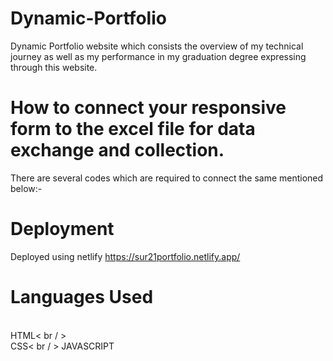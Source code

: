 # Dynamic-Portfolio
Dynamic Portfolio website which consists the overview of my technical journey as well as my performance in my graduation degree expressing through this website.

# How to connect your responsive form to the excel file for data exchange and collection.
 There are several codes which are required to connect the same mentioned below:-


 
 <script>
    const scriptURL = '<URL>'
    const form = document.forms['submit-to-google-sheet']
  
    form.addEventListener('submit', e => {
      e.preventDefault()
      fetch(scriptURL, { method: 'POST', body: new FormData(form)})
        .then(response => console.log('Success!', response))
        .catch(error => console.error('Error!', error.message))
    })
  </script>
# Deployment
Deployed using netlify  https://sur21portfolio.netlify.app/

# Languages Used
<br> HTML< br / >
<br> CSS< br / >
JAVASCRIPT
